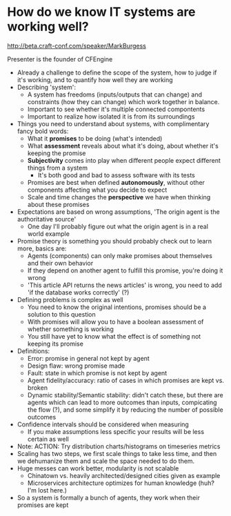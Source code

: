 # How do we know IT systems are working well?

http://beta.craft-conf.com/speaker/MarkBurgess

Presenter is the founder of CFEngine

- Already a challenge to define the scope of the system, how to judge if it's working,
  and to quantify how well they are working
- Describing 'system':
  - A system has freedoms (inputs/outputs that can change) and constraints (how they
    can change) which work together in balance.
  - Important to see whether it's multiple connected compontents
  - Important to realize how isolated it is from its surroundings
- Things you need to understand about systems, with complimentary fancy bold words:
  - What it **promises** to be doing (what's intended)
  - What **assessment** reveals about what it's doing, about whether it's keeping the promise
  - **Subjectivity** comes into play when different people expect different things from a system
    - It's both good and bad to assess software with its tests
  - Promises are best when defined **autonomously**, without other components affecting what you
    decide to expect
  - Scale and time changes the **perspective** we have when thinking about these promises
- Expectations are based on wrong assumptions, 'The origin agent is the authoritative source'
  - One day I'll probably figure out what the origin agent is in a real world example
- Promise theory is something you should probably check out to learn more, basics are:
  - Agents (components) can only make promises about themselves and their own behavior
  - If they depend on another agent to fulfill this promise, you're doing it wrong
  - 'This article API returns the news articles' is wrong, you need to add 'if the database works correctly' (?)
- Defining problems is complex as well
  - You need to know the original intentions, promises should be a solution to this question
  - With promises will allow you to have a boolean assessment of whether something is working
  - You still have yet to know what the effect is of something not keeping its promise
- Definitions:
  - Error: promise in general not kept by agent
  - Design flaw: wrong promise made
  - Fault: state in which promise is not kept by agent
  - Agent fidelity/accuracy: ratio of cases in which promises are kept vs. broken
  - Dynamic stability/Semantic stability: didn't catch these, but there are agents which can lead to more outcomes
    than inputs, compicating the flow (?), and some simplify it by reducing the number of possible outcomes
- Confidence intervals should be considered when measuring
  - If you make assumptions less specific your results will be less certain as well
- Note: ACTION: Try distribution charts/histograms on timeseries metrics
- Scaling has two steps, we first scale things to take less time, and then we dehumanize them and scale the space
  needed to do them.
- Huge messes can work better, modularity is not scalable
  - Chinatown vs. heavily architected/designed cities given as example
  - Microservices architecture optimizes for human knowledge (huh? I'm lost here.)
- So a system is formally a bunch of agents, they work when their promises are kept


